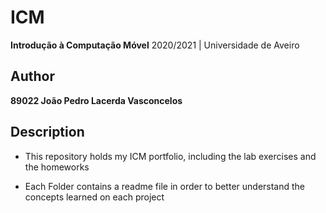 # ICM

**Introdução à Computação Móvel** 2020/2021 | Universidade de Aveiro

## Author

**89022 João Pedro Lacerda Vasconcelos**

## Description

- This repository holds my ICM portfolio, including the lab exercises and the homeworks

- Each Folder contains a readme file in order to better understand the concepts learned on each project
